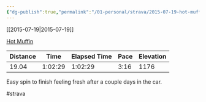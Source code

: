 ```yaml
---
{"dg-publish":true,"permalink":"/01-personal/strava/2015-07-19-hot-muffin/"}
---
```



[[2015-07-19\|2015-07-19]]

[Hot Muffin](https://www.strava.com/activities/349839640)

| Distance | Time    | Elapsed Time | Pace | Elevation |
| -------- | ------- | ------------ | ---- | --------- |
| 19.04    | 1:02:29 | 1:02:29      | 3:16 | 1176      |


Easy spin to finish feeling fresh after a couple days in the car.

#strava
